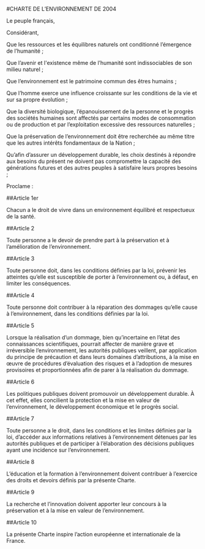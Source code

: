 #CHARTE DE L’ENVIRONNEMENT DE 2004

Le peuple français,

Considérant,

Que les ressources et les équilibres naturels ont conditionné l’émergence de l’humanité ;

Que l’avenir et l'existence même de l’humanité sont indissociables de son milieu naturel ;

Que l’environnement est le patrimoine commun des êtres humains ;

Que l’homme exerce une influence croissante sur les conditions de la vie et sur sa propre évolution ;

Que la diversité biologique, l’épanouissement de la personne et le progrès des sociétés humaines sont affectés par certains modes de consommation ou de production et par l’exploitation excessive des ressources naturelles ;

Que la préservation de l’environnement doit être recherchée au même titre que les autres intérêts fondamentaux de la Nation ;

Qu’afin d’assurer un développement durable, les choix destinés à répondre aux besoins du présent ne doivent pas compromettre la capacité des générations futures et des autres peuples à satisfaire leurs propres besoins ;

Proclame :

##Article 1er

Chacun a le droit de vivre dans un environnement équilibré et respectueux de la santé.

##Article 2

Toute personne a le devoir de prendre part à la préservation et à l’amélioration de l’environnement.

##Article 3

Toute personne doit, dans les conditions définies par la loi, prévenir les atteintes qu’elle est susceptible de porter à l’environnement ou, à défaut, en limiter les conséquences.

##Article 4

Toute personne doit contribuer à la réparation des dommages qu’elle cause à l’environnement, dans les conditions définies par la loi.

##Article 5

Lorsque la réalisation d’un dommage, bien qu’incertaine en l’état des connaissances scientifiques, pourrait affecter de manière grave et irréversible l’environnement, les autorités publiques veillent, par application du principe de précaution et dans leurs domaines d’attributions, à la mise en œuvre de procédures d’évaluation des risques et à l’adoption de mesures provisoires et proportionnées afin de parer à la réalisation du dommage.

##Article 6

Les politiques publiques doivent promouvoir un développement durable. À cet effet, elles concilient la protection et la mise en valeur de l’environnement, le développement économique et le progrès social.

##Article 7

Toute personne a le droit, dans les conditions et les limites définies par la loi, d’accéder aux informations relatives à l’environnement détenues par les autorités publiques et de participer à l’élaboration des décisions publiques ayant une incidence sur l’environnement.

##Article 8

L’éducation et la formation à l’environnement doivent contribuer à l’exercice des droits et devoirs définis par la présente Charte.

##Article 9

La recherche et l’innovation doivent apporter leur concours à la préservation et à la mise en valeur de l’environnement.

##Article 10

La présente Charte inspire l’action européenne et internationale de la France.

